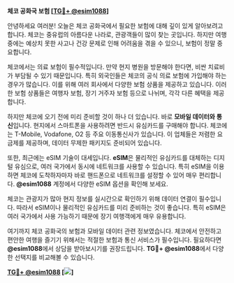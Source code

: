 **체코 공화국 보험 [[TG💪+ @esim1088](https://t.me/s/esim1088)]**

안녕하세요 여러분! 오늘은 체코 공화국에서 필요한 보험에 대해 깊이 있게 알아보려고 합니다. 체코는 중유럽의 아름다운 나라로, 관광객들이 많이 찾는 곳입니다. 하지만 여행 중에는 예상치 못한 사고나 건강 문제로 인해 어려움을 겪을 수 있으니, 보험이 정말 중요합니다.

체코에서는 의료 보험이 필수적입니다. 만약 현지 병원을 방문해야 한다면, 비싼 치료비가 부담될 수 있기 때문입니다. 특히 외국인들은 체코의 공식 의료 보험에 가입해야 하는 경우가 많습니다. 이를 위해 여러 회사에서 다양한 보험 상품을 제공하고 있습니다. 이러한 보험 상품들은 여행자 보험, 장기 거주자 보험 등으로 나뉘며, 각각 다른 혜택을 제공합니다.

하지만 체코에 오기 전에 미리 준비할 것이 하나 더 있습니다. 바로 **모바일 데이터와 통신**입니다. 현지에서 스마트폰을 사용하려면 반드시 유심카드를 구매해야 합니다. 체코에는 T-Mobile, Vodafone, O2 등 주요 이동통신사가 있습니다. 이 업체들은 저렴한 요금제를 제공하며, 데이터 무제한 패키지도 준비되어 있습니다.

또한, 최근에는 eSIM 기술이 대세입니다. **eSIM**은 물리적인 유심카드를 대체하는 디지털 유심으로, 여러 국가에서 동시에 네트워크를 사용할 수 있습니다. 특히 eSIM을 이용하면 체코에 도착하자마자 바로 핸드폰으로 네트워크를 설정할 수 있어 매우 편리합니다. **@esim1088** 계정에서 다양한 eSIM 옵션을 확인해 보세요.

체코는 관광지가 많아 현지 정보를 실시간으로 확인하기 위해 데이터 연결이 필수입니다. 따라서 eSIM이나 물리적인 유심카드를 미리 준비하는 것이 좋습니다. 특히 eSIM은 여러 국가에서 사용 가능하기 때문에 장기 여행객에게 매우 유용합니다.

여기까지 체코 공화국의 보험과 모바일 데이터 관련 정보였습니다. 체코에서 안전하고 편안한 여행을 즐기기 위해서는 적절한 보험과 통신 서비스가 필수입니다. 필요하다면 **@esim1088**에서 상담을 받아보시기를 권장드립니다. **TG💪+ @esim1088**에서 다양한 선택지를 비교해볼 수 있습니다.

**[TG💪+ @esim1088](https://t.me/s/esim1088) [![](https://i.postimg.cc/Y0z9fWf4/image.png)]**